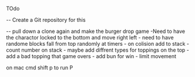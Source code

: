 TOdo

-- Create a Git repository for this

-- pull down a clone again and make the burger drop game
    -Need to have the charactor locked to the bottom 
     and move right left
    - need to have randome blocks fall from top randomly at timers
    - on colision add to stack
    - count number on stack
    - maybe add diffrent types  for toppings on the top 
    - add a bad topping that game overs
    - add bun for win
    - limit movement
    
on mac cmd shift p to run
P